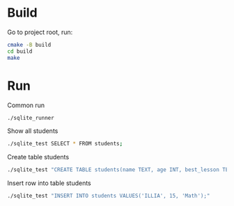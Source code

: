 # Build

Go to project root, run:
```bash
cmake -B build
cd build
make
```

# Run

Common run
```bash
./sqlite_runner
```

Show all students
```bash
./sqlite_test SELECT * FROM students;
```

Create table students
```bash
./sqlite_test "CREATE TABLE students(name TEXT, age INT, best_lesson TEXT);"
```

Insert row into table students
```bash
./sqlite_test "INSERT INTO students VALUES('ILLIA', 15, 'Math');"
```
